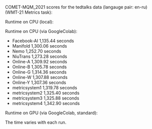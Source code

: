COMET-MQM_2021 scores for the tedtalks data (langauge pair: en-ru)(WMT-21 Metrics task):

Runtime on CPU (local):

Runtime on CPU (via GoogleColab):

- Facebook-AI 1,135.44 seconds
- Manifold 1,300.06 seconds
- Nemo 1,252.70 seconds
- NiuTrans 1,273.28 seconds
- Online-A 1,309.92 seconds
- Online-B 1,305.78 seconds
- Online-G 1,314.36 seconds
- Online-W 1,307.88 seconds
- Online-Y 1,307.36 seconds
- metricsystem1 1,319.78 seconds
- metricsystem2 1,325.40 seconds
- metricsystem3 1,325.88 seconds
- metricsystem4 1,342.90 seconds

Runtime on GPU (via GoogleColab, standard):

The time varies with each run.
